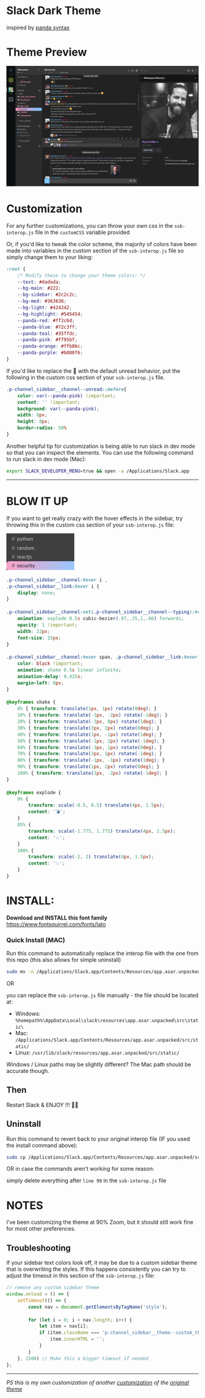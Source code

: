 # Slack Dark Theme
inspired by [panda syntax](https://github.com/PandaTheme)

# Theme Preview
<img alt="screen-shot preview" src="preview.png">

# Customization

For any further customizations, you can throw your own css in the `ssb-interop.js` file in the `customCSS` variable provided

Or, if you'd like to tweak the color scheme, the majority of colors have been made into variables in the custom section of the `ssb-interop.js` file so simply change them to your liking:

```css
:root {
    /* Modify these to change your theme colors: */
    --text: #dadada;
    --bg-main: #222;
    --bg-sidebar: #2c2c2c;
    --bg-med: #363636;
    --bg-light: #424242;
    --bg-highlight: #545454;
    --panda-red: #ff2c6d;
    --panda-blue: #72c3ff;
    --panda-teal: #35ffdc;
    --panda-pink: #ff95bf;
    --panda-orange: #ffb86c;
    --panda-purple: #b080f6;
}
```


If you'd like to replace the 👀 with the default unread behavior, put the following in the custom css section of your `ssb-interop.js` file.

```css
.p-channel_sidebar__channel--unread::before{
    color: var(--panda-pink) !important;
    content: '' !important;
    background: var(--panda-pink);
    width: 8px;
    height: 8px;
    border-radius: 50%
}
```

Another helpful tip for customization is being able to run slack in dev mode so that you can inspect the elements. You can use the following command to run slack in dev mode (Mac):

```sh
export SLACK_DEVELOPER_MENU=true && open -a /Applications/Slack.app
```

<hr>

# BLOW IT UP
If you want to get really crazy with the hover effects in the sidebar, try throwing this in the custom css section of your `ssb-interop.js` file:

<img alt="screen-shot preview xplode" src="xplode-preview.gif">


```css
.p-channel_sidebar__channel:hover i ,
.p-channel_sidebar__link:hover i {
    display: none;
}

.p-channel_sidebar__channel:not(.p-channel_sidebar__channel--typing):hover::before {
    animation: explode 0.5s cubic-bezier(.87,.25,1,.66) forwards;
    opacity: 1 !important;
    width: 22px;
    font-size: 15px;
}

.p-channel_sidebar__channel:hover span, .p-channel_sidebar__link:hover span {
    color: black !important;
    animation: shake 0.5s linear infinite;
    animation-delay: 0.425s;
    margin-left: 0px;
}

@keyframes shake {
    0% { transform: translate(1px, 1px) rotate(0deg); }
    10% { transform: translate(-1px, -2px) rotate(-1deg); }
    20% { transform: translate(-3px, 0px) rotate(1deg); }
    30% { transform: translate(3px, 2px) rotate(0deg); }
    40% { transform: translate(1px, -1px) rotate(1deg); }
    50% { transform: translate(-1px, 2px) rotate(-1deg); }
    60% { transform: translate(-3px, 1px) rotate(0deg); }
    70% { transform: translate(3px, 1px) rotate(-1deg); }
    80% { transform: translate(-1px, -1px) rotate(1deg); }
    90% { transform: translate(1px, 2px) rotate(0deg); }
    100% { transform: translate(1px, -2px) rotate(-1deg); }
}

@keyframes explode {
    0% {
        transform: scale(-0.5, 0.5) translate(4px, 1.5px);
        content: '💣';
    }
    85% {
        transform: scale(-1.775, 1.775) translate(4px, 1.5px);
        content: '💥';
    }
    100% {
        transform: scale(-2, 2) translate(4px, 1.5px);
        content: '💥';
    }
}
```

# INSTALL:

**Download and INSTALL this font family**
https://www.fontsquirrel.com/fonts/lato


### Quick Install (MAC)
Run this command to automatically replace the interop file with the one from this repo (this also allows for simple uninstall)

```bash
sudo mv -n /Applications/Slack.app/Contents/Resources/app.asar.unpacked/src/static/ssb-interop.js{,.bak} && sudo curl -o /Applications/Slack.app/Contents/Resources/app.asar.unpacked/src/static/ssb-interop.js https://raw.githubusercontent.com/RPuffer/slack-dark-theme/master/ssb-interop.js
```
OR

you can replace the `ssb-interop.js` file manually - the file should be located at:

- Windows: `%homepath%\AppData\Local\slack\resources\app.asar.unpacked\src\static\`
- Mac: `/Applications/Slack.app/Contents/Resources/app.asar.unpacked/src/static/`
- Linux: `/usr/lib/slack/resources/app.asar.unpacked/src/static/`

Windows / Linux paths may be slightly different? The Mac path should be accurate though.

## Then

Restart Slack & ENJOY !!! 🙌🏻

## Uninstall

Run this command to revert back to your original interop file (IF you used the install command above):

```bash
sudo cp /Applications/Slack.app/Contents/Resources/app.asar.unpacked/src/static/ssb-interop.js{.bak,}
```

OR in case the commands aren't working for some reason:

simply delete everything after `line 99` in the `ssb-interop.js` file


# NOTES

I've been customizing the theme at 90% Zoom, but it should still work fine for most other preferences.

## Troubleshooting

If your sidebar text colors look off, it may be due to a custom sidebar theme that is overwriting the styles. If this happens consistently you can try to adjust the timeout in this section of the `ssb-interop.js` file:

```js
// remove any custom sidebar theme
window.onload = () => {
    setTimeout(() => {
        const nav = document.getElementsByTagName('style');

        for (let i = 0; i < nav.length; i++) {
            let item = nav[i];
            if (item.className === 'p-channel_sidebar__theme--custom_theme') {
                item.innerHTML = '';
            }
        }
    }, 1500) // Make this a bigger timeout if needed
};
```
---

_PS this is my own customization of another [customization](https://github.com/caiceA/slack-black-theme) of the [original theme](https://github.com/widget-/slack-black-theme)_
